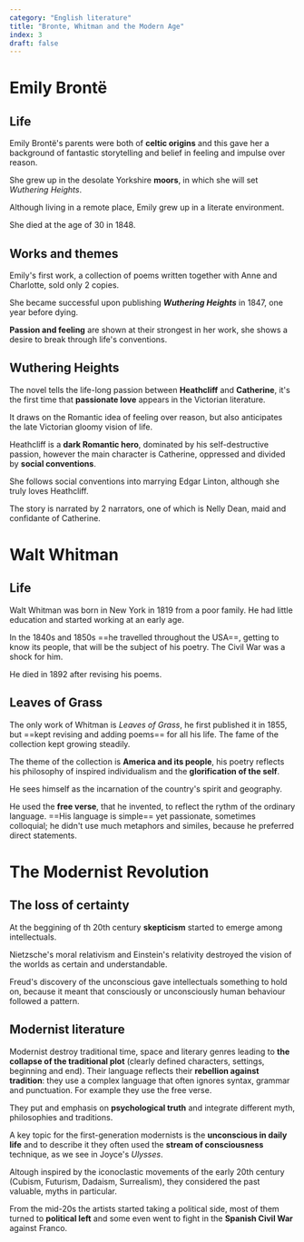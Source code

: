 ```yaml
---
category: "English literature"
title: "Bronte, Whitman and the Modern Age"
index: 3
draft: false
---
```


# Emily Brontë
## Life
Emily Brontë's parents were both of **celtic origins** and this gave her a background of fantastic storytelling and belief in feeling and impulse over reason.

She grew up in the desolate Yorkshire **moors**, in which she will set *Wuthering Heights*.

Although living in a remote place, Emily grew up in a literate environment.

She died at the age of 30 in 1848.

## Works and themes
Emily's first work, a collection of poems written together with Anne and Charlotte, sold only 2 copies.

She became successful upon publishing _**Wuthering Heights**_ in 1847, one year before dying.

**Passion and feeling** are shown at their strongest in her work, she shows a desire to break through life's conventions.

## Wuthering Heights
The novel tells the life-long passion between **Heathcliff** and **Catherine**, it's the first time that **passionate love** appears in the Victorian literature.

It draws on the Romantic idea of feeling over reason, but also anticipates the late Victorian gloomy vision of life.

Heathcliff is a **dark Romantic hero**, dominated by his self-destructive passion, however the main character is Catherine, oppressed and divided by **social conventions**.

She follows social conventions into marrying Edgar Linton, although she truly loves Heathcliff.

The story is narrated by 2 narrators, one of which is Nelly Dean, maid and confidante of Catherine.

# Walt Whitman
## Life
Walt Whitman was born in New York in 1819 from a poor family. He had little education and started working at an early age.

In the 1840s and 1850s ==he travelled throughout the USA==, getting to know its people, that will be the subject of his poetry.
The Civil War was a shock for him.

He died in 1892 after revising his poems.

## Leaves of Grass
The only work of Whitman is _Leaves of Grass_, he first published it in 1855, but ==kept revising and adding poems== for all his life.
The fame of the collection kept growing steadily.

The theme of the collection is **America and its people**, his poetry reflects his philosophy of inspired individualism and the **glorification of the self**.

He sees himself as the incarnation of the country's spirit and geography.

He used the **free verse**, that he invented, to reflect the rythm of the ordinary language.
==His language is simple== yet passionate, sometimes colloquial; he didn't use much metaphors and similes, because he preferred direct statements.

# The Modernist Revolution
## The loss of certainty
At the beggining of th 20th century **skepticism** started to emerge among intellectuals.

Nietzsche's moral relativism and Einstein's relativity destroyed the vision of the worlds as certain and understandable.

Freud's discovery of the unconscious gave intellectuals something to hold on, because it meant that consciously or unconsciously human behaviour followed a pattern.

## Modernist literature
Modernist destroy traditional time, space and literary genres leading to **the collapse of the traditional plot** (clearly defined characters, settings, beginning and end).
Their language reflects their **rebellion against tradition**: they use a complex language that often ignores syntax, grammar and punctuation. For example they use the free verse.

They put and emphasis on **psychological truth** and integrate different myth, philosophies and traditions.

A key topic for the first-generation modernists is the **unconscious in daily life** and to describe it they often used the **stream of consciousness** technique, as we see in Joyce's *Ulysses*.

Altough inspired by the iconoclastic movements of the early 20th century (Cubism, Futurism, Dadaism, Surrealism), they considered the past valuable, myths in particular.

From the mid-20s the artists started taking a political side, most of them turned to **political left** and some even went to fight in the **Spanish Civil War** against Franco.